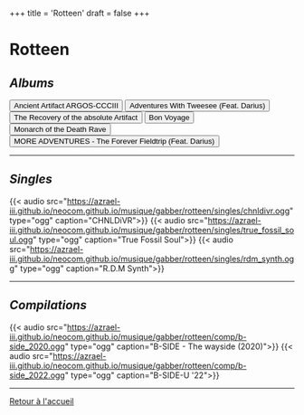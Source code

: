 +++
title = 'Rotteen'
draft = false
+++
# Rotteen

## _Albums_
<div align="left"><button onclick="window.location.href='https://azrael-iii.github.io/neocom.github.io/musique/gabber/rotteen/argos';">Ancient Artifact ARGOS-CCCIII</button>
<button onclick="window.location.href='https://azrael-iii.github.io/neocom.github.io/musique/gabber/rotteen/tweesee';">Adventures With Tweesee (Feat. Darius)</button>
<button onclick="window.location.href='https://azrael-iii.github.io/neocom.github.io/musique/gabber/rotteen/absolute_artifact';">The Recovery of the absolute Artifact</button>
<button onclick="window.location.href='https://azrael-iii.github.io/neocom.github.io/musique/gabber/rotteen/bon_voyage';">Bon Voyage</button>
<button onclick="window.location.href='https://azrael-iii.github.io/neocom.github.io/musique/gabber/rotteen/modr';">Monarch of the Death Rave</button>
<button onclick="window.location.href='https://azrael-iii.github.io/neocom.github.io/musique/gabber/rotteen/forever_fieldtrip';">MORE ADVENTURES - The Forever Fieldtrip (Feat. Darius)</button></div>

***
## _Singles_

{{< audio src="https://azrael-iii.github.io/neocom.github.io/musique/gabber/rotteen/singles/chnldivr.ogg" type="ogg" caption="CHNLDiVR">}}
{{< audio src="https://azrael-iii.github.io/neocom.github.io/musique/gabber/rotteen/singles/true_fossil_soul.ogg" type="ogg" caption="True Fossil Soul">}}
{{< audio src="https://azrael-iii.github.io/neocom.github.io/musique/gabber/rotteen/singles/rdm_synth.ogg" type="ogg" caption="R.D.M Synth">}}

***
## _Compilations_

{{< audio src="https://azrael-iii.github.io/neocom.github.io/musique/gabber/rotteen/comp/b-side_2020.ogg" type="ogg" caption="B-SIDE - The wayside (2020)">}}
{{< audio src="https://azrael-iii.github.io/neocom.github.io/musique/gabber/rotteen/comp/b-side_2022.ogg" type="ogg" caption="B-SIDE-U '22">}}
***
[Retour à l'accueil](https://azrael-iii.github.io/neocom.github.io)